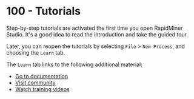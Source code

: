 # 100 - Tutorials

Step-by-step tutorials are activated the first time you open RapidMiner Studio. It's a good idea to read the introduction and take the guided tour.

Later, you can reopen the tutorials by selecting ```File``` > ```New Process```, and choosing the ```Learn``` tab.

The ```Learn``` tab links to the following additional material:

- [Go to documentation](https://docs.rapidminer.com/)
- [Visit community](https://community.rapidminer.com/)
- [Watch training videos](https://academy.rapidminer.com/)
